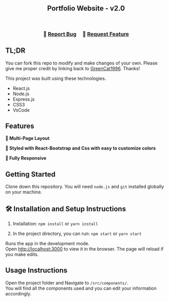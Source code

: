<h2 align="center">
  Portfolio Website - v2.0<br/>  
</h2>

<br/>


<h3 align="center">
    🔹
    <a href="https://github.com/GreenCat1996/My-new-Portfolio/issues">Report Bug</a> &nbsp; &nbsp;
    🔹
    <a href="https://github.com/GreenCat1996/My-new-Portfolio/issues">Request Feature</a>
</h3>

## TL;DR   

You can fork this repo to modify and make changes of your own. Please give me proper credit by linking back to [GreenCat1996](https://github.com/GreenCat1996/My-new-Portfolio). Thanks!


This project was built using these technologies.

- React.js
- Node.js
- Express.js
- CSS3
- VsCode


## Features

**📖 Multi-Page Layout**

**🎨 Styled with React-Bootstrap and Css with easy to customize colors**

**📱 Fully Responsive**

## Getting Started

Clone down this repository. You will need `node.js` and `git` installed globally on your machine.

## 🛠 Installation and Setup Instructions

1. Installation: `npm install` or `yarn install`

2. In the project directory, you can run: `npm start` or `yarn start  `

Runs the app in the development mode.\
Open [http://localhost:3000](http://localhost:3000) to view it in the browser.
The page will reload if you make edits.

## Usage Instructions

Open the project folder and Navigate to `/src/components/`. <br/>
You will find all the components used and you can edit your information accordingly.


